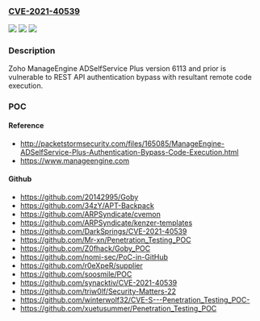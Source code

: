 ### [CVE-2021-40539](https://cve.mitre.org/cgi-bin/cvename.cgi?name=CVE-2021-40539)
![](https://img.shields.io/static/v1?label=Product&message=n%2Fa&color=blue)
![](https://img.shields.io/static/v1?label=Version&message=n%2Fa&color=blue)
![](https://img.shields.io/static/v1?label=Vulnerability&message=n%2Fa&color=brighgreen)

### Description

Zoho ManageEngine ADSelfService Plus version 6113 and prior is vulnerable to REST API authentication bypass with resultant remote code execution.

### POC

#### Reference
- http://packetstormsecurity.com/files/165085/ManageEngine-ADSelfService-Plus-Authentication-Bypass-Code-Execution.html
- https://www.manageengine.com

#### Github
- https://github.com/20142995/Goby
- https://github.com/34zY/APT-Backpack
- https://github.com/ARPSyndicate/cvemon
- https://github.com/ARPSyndicate/kenzer-templates
- https://github.com/DarkSprings/CVE-2021-40539
- https://github.com/Mr-xn/Penetration_Testing_POC
- https://github.com/Z0fhack/Goby_POC
- https://github.com/nomi-sec/PoC-in-GitHub
- https://github.com/r0eXpeR/supplier
- https://github.com/soosmile/POC
- https://github.com/synacktiv/CVE-2021-40539
- https://github.com/triw0lf/Security-Matters-22
- https://github.com/winterwolf32/CVE-S---Penetration_Testing_POC-
- https://github.com/xuetusummer/Penetration_Testing_POC

